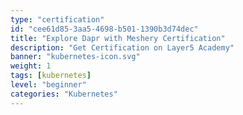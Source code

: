 ```yaml
---
type: "certification"
id: "cee61d85-3aa5-4698-b501-1390b3d74dec"
title: "Explore Dapr with Meshery Certification"
description: "Get Certification on Layer5 Academy"
banner: "kubernetes-icon.svg"
weight: 1
tags: [kubernetes]
level: "beginner"
categories: "Kubernetes"
---
```

